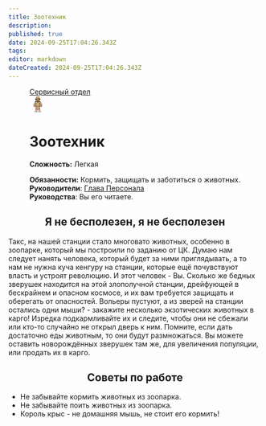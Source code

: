 ```yaml
---
title: Зоотехник
description: 
published: true
date: 2024-09-25T17:04:26.343Z
tags: 
editor: markdown
dateCreated: 2024-09-25T17:04:26.343Z
---
```


<div style="display: flex; justify-content: center;">
<div class="roles-passport serv">
  <div class="title serv"><a href="/roles/servicedepartment">Сервисный отдел</a></div>
  <div>
    <div><div><img src="/roles/zootechnik.png"></div></div>
  <div><div>
    <h1>Зоотехник</h1>
    <p><strong>Сложность:</strong> Легкая</p>
    <strong>Обязанности:</strong> Кормить, защищать и заботиться о животных.<br>
    <b>Руководители</b>: <a href="/roles/headofpersonnel">Глава Персонала</a><br>
    <b>Руководства</b>: Вы его читаете.
  </div></div>
  </div>
</div>
</div>


<h2><center>Я не бесполезен, я не бесполезен</center></h2>

Такс, на нашей станции стало многовато животных, особенно в зоопарке, который мы построили по заданию от ЦК. Думаю нам следует нанять человека, который будет за ними приглядывать, а то нам не нужна куча кенгуру на станции, которые ещё почувствуют власть и устроят революцию. И этот человек - Вы. Сколько же бедных зверушек находится на этой злополучной станции, дрейфующей в бескрайнем и опасном космосе, и их вам требуется защищать и оберегать от опасностей. Вольеры пустуют, а из зверей на станции остались одни мыши? - закажите несколько экзотических животных в карго! Изредка подкармливайте их и следите, чтобы они не сбежали или кто-то случайно не открыл дверь к ним. Помните, если дать достаточно еды животным, то они будут размножаться. Вы можете оставить новорождённых зверушек там же, для увеличения популяции, или продать их в карго.

## <center>Советы по работе</center>

- Не забывайте кормить животных из зоопарка.
- Не забывайте поить животных из зоопарка.
- Король крыс - не домашняя мышь, не стоит его кормить!

<div class="table"></div>

